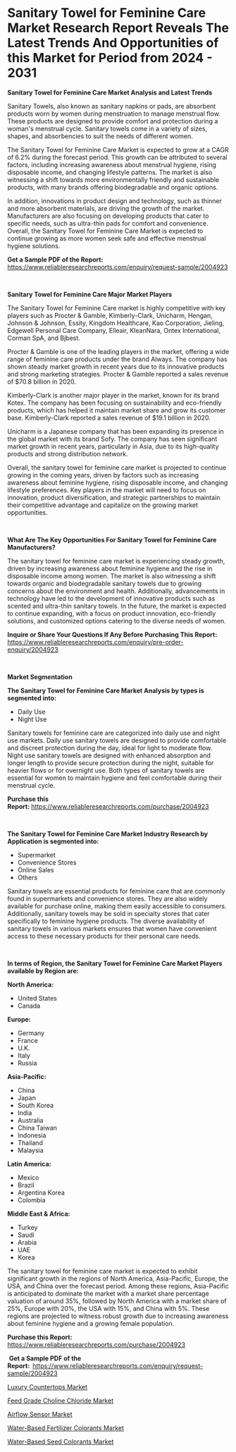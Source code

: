 <p><h1>Sanitary Towel for Feminine Care Market Research Report Reveals The Latest Trends And Opportunities of this Market for Period from 2024 - 2031</h1></p><p><strong>Sanitary Towel for Feminine Care Market Analysis and Latest Trends</strong></p>
<p><p>Sanitary Towels, also known as sanitary napkins or pads, are absorbent products worn by women during menstruation to manage menstrual flow. These products are designed to provide comfort and protection during a woman's menstrual cycle. Sanitary towels come in a variety of sizes, shapes, and absorbencies to suit the needs of different women.</p><p>The Sanitary Towel for Feminine Care Market is expected to grow at a CAGR of 6.2% during the forecast period. This growth can be attributed to several factors, including increasing awareness about menstrual hygiene, rising disposable income, and changing lifestyle patterns. The market is also witnessing a shift towards more environmentally friendly and sustainable products, with many brands offering biodegradable and organic options.</p><p>In addition, innovations in product design and technology, such as thinner and more absorbent materials, are driving the growth of the market. Manufacturers are also focusing on developing products that cater to specific needs, such as ultra-thin pads for comfort and convenience. Overall, the Sanitary Towel for Feminine Care Market is expected to continue growing as more women seek safe and effective menstrual hygiene solutions.</p></p>
<p><strong>Get a Sample PDF of the Report:&nbsp;</strong> <a href="https://www.reliableresearchreports.com/enquiry/request-sample/2004923">https://www.reliableresearchreports.com/enquiry/request-sample/2004923</a></p>
<p>&nbsp;</p>
<p><strong>Sanitary Towel for Feminine Care Major Market Players</strong></p>
<p><p>The Sanitary Towel for Feminine Care market is highly competitive with key players such as Procter & Gamble, Kimberly-Clark, Unicharm, Hengan, Johnson & Johnson, Essity, Kingdom Healthcare, Kao Corporation, Jieling, Edgewell Personal Care Company, Elleair, KleanNara, Ontex International, Corman SpA, and Bjbest.</p><p>Procter & Gamble is one of the leading players in the market, offering a wide range of feminine care products under the brand Always. The company has shown steady market growth in recent years due to its innovative products and strong marketing strategies. Procter & Gamble reported a sales revenue of $70.8 billion in 2020.</p><p>Kimberly-Clark is another major player in the market, known for its brand Kotex. The company has been focusing on sustainability and eco-friendly products, which has helped it maintain market share and grow its customer base. Kimberly-Clark reported a sales revenue of $19.1 billion in 2020.</p><p>Unicharm is a Japanese company that has been expanding its presence in the global market with its brand Sofy. The company has seen significant market growth in recent years, particularly in Asia, due to its high-quality products and strong distribution network.</p><p>Overall, the sanitary towel for feminine care market is projected to continue growing in the coming years, driven by factors such as increasing awareness about feminine hygiene, rising disposable income, and changing lifestyle preferences. Key players in the market will need to focus on innovation, product diversification, and strategic partnerships to maintain their competitive advantage and capitalize on the growing market opportunities.</p></p>
<p>&nbsp;</p>
<p><strong>What Are The Key Opportunities For Sanitary Towel for Feminine Care Manufacturers?</strong></p>
<p><p>The sanitary towel for feminine care market is experiencing steady growth, driven by increasing awareness about feminine hygiene and the rise in disposable income among women. The market is also witnessing a shift towards organic and biodegradable sanitary towels due to growing concerns about the environment and health. Additionally, advancements in technology have led to the development of innovative products such as scented and ultra-thin sanitary towels. In the future, the market is expected to continue expanding, with a focus on product innovation, eco-friendly solutions, and customized options catering to the diverse needs of women.</p></p>
<p><strong>Inquire or Share Your Questions If Any Before Purchasing This Report:</strong> <a href="https://www.reliableresearchreports.com/enquiry/pre-order-enquiry/2004923">https://www.reliableresearchreports.com/enquiry/pre-order-enquiry/2004923</a></p>
<p>&nbsp;</p>
<p><strong>Market Segmentation</strong></p>
<p><strong>The Sanitary Towel for Feminine Care Market Analysis by types is segmented into:</strong></p>
<p><ul><li>Daily Use</li><li>Night Use</li></ul></p>
<p><p>Sanitary towels for feminine care are categorized into daily use and night use markets. Daily use sanitary towels are designed to provide comfortable and discreet protection during the day, ideal for light to moderate flow. Night use sanitary towels are designed with enhanced absorption and longer length to provide secure protection during the night, suitable for heavier flows or for overnight use. Both types of sanitary towels are essential for women to maintain hygiene and feel comfortable during their menstrual cycle.</p></p>
<p><strong>Purchase this Report:&nbsp;</strong><a href="https://www.reliableresearchreports.com/purchase/2004923">https://www.reliableresearchreports.com/purchase/2004923</a></p>
<p>&nbsp;</p>
<p><strong>The Sanitary Towel for Feminine Care Market Industry Research by Application is segmented into:</strong></p>
<p><ul><li>Supermarket</li><li>Convenience Stores</li><li>Online Sales</li><li>Others</li></ul></p>
<p><p>Sanitary towels are essential products for feminine care that are commonly found in supermarkets and convenience stores. They are also widely available for purchase online, making them easily accessible to consumers. Additionally, sanitary towels may be sold in specialty stores that cater specifically to feminine hygiene products. The diverse availability of sanitary towels in various markets ensures that women have convenient access to these necessary products for their personal care needs.</p></p>
<p>&nbsp;</p>
<p><strong>In terms of Region, the Sanitary Towel for Feminine Care Market Players available by Region are:</strong></p>
<p>
    <p> <strong> North America: </strong>
        <ul>
            <li>United States</li>
            <li>Canada</li>
        </ul>
        </p> 
    <p> <strong> Europe: </strong>
        <ul>
            <li>Germany</li>
            <li>France</li>
            <li>U.K.</li>
            <li>Italy</li>
            <li>Russia</li>
        </ul>
        </p> 
    <p> <strong> Asia-Pacific: </strong>
        <ul>
            <li>China</li>
            <li>Japan</li>
            <li>South Korea</li>
            <li>India</li>
            <li>Australia</li>
            <li>China Taiwan</li>
            <li>Indonesia</li>
            <li>Thailand</li>
            <li>Malaysia</li>
        </ul>
        </p> 
    <p> <strong> Latin America: </strong>
        <ul>
            <li>Mexico</li>
            <li>Brazil</li>
            <li>Argentina Korea</li>
            <li>Colombia</li>
        </ul>
        </p> 
    <p> <strong> Middle East & Africa: </strong>
        <ul>
            <li>Turkey</li>
            <li>Saudi</li>
            <li>Arabia</li>
            <li>UAE</li>
            <li>Korea</li>
        </ul>
    </p>
    </p>
<p><p>The sanitary towel for feminine care market is expected to exhibit significant growth in the regions of North America, Asia-Pacific, Europe, the USA, and China over the forecast period. Among these regions, Asia-Pacific is anticipated to dominate the market with a market share percentage valuation of around 35%, followed by North America with a market share of 25%, Europe with 20%, the USA with 15%, and China with 5%. These regions are projected to witness robust growth due to increasing awareness about feminine hygiene and a growing female population.</p></p>
<p><strong>Purchase this Report: </strong><a href="https://www.reliableresearchreports.com/purchase/2004923">https://www.reliableresearchreports.com/purchase/2004923</a></p>
<p>&nbsp;<strong>Get a Sample PDF of the Report:&nbsp;&nbsp;</strong><a href="https://www.reliableresearchreports.com/enquiry/request-sample/2004923">https://www.reliableresearchreports.com/enquiry/request-sample/2004923</a></p>
<p><strong></strong></p>
<p><p><a href="https://view.publitas.com/reportprime-1/insights-into-luxury-countertops-market-size-analysing-market-share-trends-and-growth-from-2024-to-2031/">Luxury Countertops Market</a></p><p><a href="https://cautious-neon-760.notion.site/Feed-Grade-Choline-Chloride-Market-Size-Growing-and-Forecasted-for-period-from-2024-2031-and-provi-a496da647c6540f9a570d686009d2bc0">Feed Grade Choline Chloride Market</a></p><p><a href="https://view.publitas.com/reportprime-1/airflow-sensor-market-size-share-trends-analysis-report-by-application-regional-outlook-competitive-strategies-and-segment-forecasts-2024-2031/">Airflow Sensor Market</a></p><p><a href="https://frill-swim-3cd.notion.site/Water-Based-Fertilizer-Colorants-Market-Provides-Detailed-Segmentation-of-this-Market-based-on-Type--77e180c8fc1447eebac0301beb9a2bdf">Water-Based Fertilizer Colorants Market</a></p><p><a href="https://gentle-editor-9db.notion.site/Water-Based-Seed-Colorants-Market-Size-Market-Share-and-Global-Market-Analysis-Report-2024-2031-08e02ab87adf48e186128beee8462e80">Water-Based Seed Colorants Market</a></p></p>